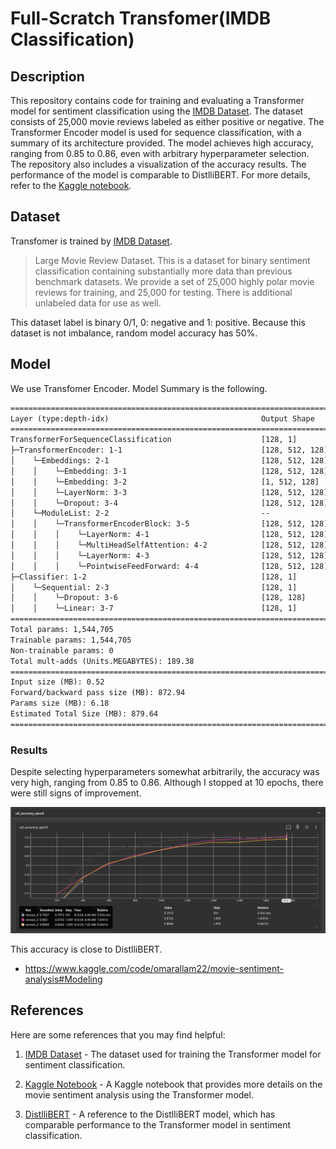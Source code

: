 # Full-Scratch Transfomer(IMDB Classification)

## Description

This repository contains code for training and evaluating a Transformer model for sentiment classification using the [IMDB Dataset](https://huggingface.co/datasets/stanfordnlp/imdb). The dataset consists of 25,000 movie reviews labeled as either positive or negative. The Transformer Encoder model is used for sequence classification, with a summary of its architecture provided. The model achieves high accuracy, ranging from 0.85 to 0.86, even with arbitrary hyperparameter selection. The repository also includes a visualization of the accuracy results. The performance of the model is comparable to DistlliBERT. For more details, refer to the [Kaggle notebook](https://www.kaggle.com/code/omarallam22/movie-sentiment-analysis#Modeling).

## Dataset

Transfomer is trained by [IMDB Dataset](https://huggingface.co/datasets/stanfordnlp/imdb).

> Large Movie Review Dataset. This is a dataset for binary sentiment classification containing substantially more data than previous benchmark datasets. We provide a set of 25,000 highly polar movie reviews for training, and 25,000 for testing. There is additional unlabeled data for use as well.

This dataset label is binary 0/1,  0: negative and 1: positive.
Because this dataset is not imbalance, random model accuracy has 50%.

## Model

We use Transfomer Encoder. Model Summary is the following.

```txt
=========================================================================================================
Layer (type:depth-idx)                                  Output Shape              Param #
=========================================================================================================
TransformerForSequenceClassification                    [128, 1]                  --
├─TransformerEncoder: 1-1                               [128, 512, 128]           --
│    └─Embeddings: 2-1                                  [128, 512, 128]           --
│    │    └─Embedding: 3-1                              [128, 512, 128]           1,280,384
│    │    └─Embedding: 3-2                              [1, 512, 128]             65,664
│    │    └─LayerNorm: 3-3                              [128, 512, 128]           256
│    │    └─Dropout: 3-4                                [128, 512, 128]           --
│    └─ModuleList: 2-2                                  --                        --
│    │    └─TransformerEncoderBlock: 3-5                [128, 512, 128]           --
│    │    │    └─LayerNorm: 4-1                         [128, 512, 128]           256
│    │    │    └─MultiHeadSelfAttention: 4-2            [128, 512, 128]           66,048
│    │    │    └─LayerNorm: 4-3                         [128, 512, 128]           256
│    │    │    └─PointwiseFeedForward: 4-4              [128, 512, 128]           131,712
├─Classifier: 1-2                                       [128, 1]                  --
│    └─Sequential: 2-3                                  [128, 1]                  --
│    │    └─Dropout: 3-6                                [128, 128]                --
│    │    └─Linear: 3-7                                 [128, 1]                  129
=========================================================================================================
Total params: 1,544,705
Trainable params: 1,544,705
Non-trainable params: 0
Total mult-adds (Units.MEGABYTES): 189.38
=========================================================================================================
Input size (MB): 0.52
Forward/backward pass size (MB): 872.94
Params size (MB): 6.18
Estimated Total Size (MB): 879.64
=========================================================================================================
```

### Results

Despite selecting hyperparameters somewhat arbitrarily, the accuracy was very high, ranging from 0.85 to 0.86. Although I stopped at 10 epochs, there were still signs of improvement.

<img src=./img/fig.png />

This accuracy is close to DistlliBERT.

- <https://www.kaggle.com/code/omarallam22/movie-sentiment-analysis#Modeling>

## References

Here are some references that you may find helpful:

1. [IMDB Dataset](https://huggingface.co/datasets/stanfordnlp/imdb) - The dataset used for training the Transformer model for sentiment classification.

2. [Kaggle Notebook](https://www.kaggle.com/code/omarallam22/movie-sentiment-analysis#Modeling) - A Kaggle notebook that provides more details on the movie sentiment analysis using the Transformer model.

3. [DistlliBERT](https://arxiv.org/abs/1910.01108) - A reference to the DistlliBERT model, which has comparable performance to the Transformer model in sentiment classification.
